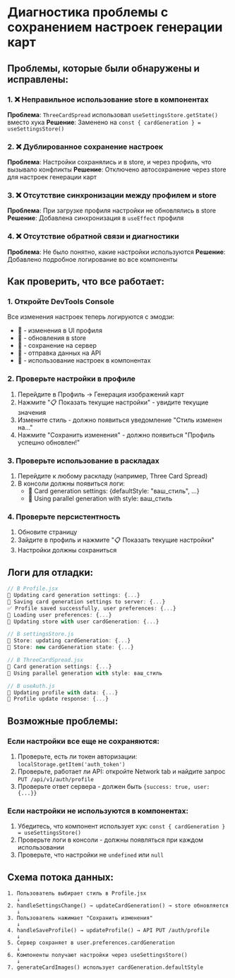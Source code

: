 # Диагностика проблемы с сохранением настроек генерации карт

## Проблемы, которые были обнаружены и исправлены:

### 1. ❌ Неправильное использование store в компонентах
**Проблема**: `ThreeCardSpread` использовал `useSettingsStore.getState()` вместо хука
**Решение**: Заменено на `const { cardGeneration } = useSettingsStore()`

### 2. ❌ Дублированное сохранение настроек
**Проблема**: Настройки сохранялись и в store, и через профиль, что вызывало конфликты
**Решение**: Отключено автосохранение через store для настроек генерации карт

### 3. ❌ Отсутствие синхронизации между профилем и store
**Проблема**: При загрузке профиля настройки не обновлялись в store
**Решение**: Добавлена синхронизация в `useEffect` профиля

### 4. ❌ Отсутствие обратной связи и диагностики
**Проблема**: Не было понятно, какие настройки используются
**Решение**: Добавлено подробное логирование во все компоненты

## Как проверить, что все работает:

### 1. Откройте DevTools Console
Все изменения настроек теперь логируются с эмодзи:
- 🔧 - изменения в UI профиля
- 🏪 - обновления в store
- 💾 - сохранение на сервер
- 📡 - отправка данных на API
- 🎨 - использование настроек в компонентах

### 2. Проверьте настройки в профиле
1. Перейдите в Профиль → Генерация изображений карт
2. Нажмите "📋 Показать текущие настройки" - увидите текущие значения
3. Измените стиль - должно появиться уведомление "Стиль изменен на..."
4. Нажмите "Сохранить изменения" - должно появиться "Профиль успешно обновлен!"

### 3. Проверьте использование в раскладах
1. Перейдите к любому раскладу (например, Three Card Spread)
2. В консоли должны появиться логи:
   - 🎨 Card generation settings: {defaultStyle: "ваш_стиль", ...}
   - 🔄 Using parallel generation with style: ваш_стиль

### 4. Проверьте персистентность
1. Обновите страницу
2. Зайдите в профиль и нажмите "📋 Показать текущие настройки"
3. Настройки должны сохраниться

## Логи для отладки:

```javascript
// В Profile.jsx
🔧 Updating card generation settings: {...}
💾 Saving card generation settings to server: {...}
✅ Profile saved successfully, user preferences: {...}
👤 Loading user preferences: {...}
👤 Updating store with user cardGeneration: {...}

// В settingsStore.js
🏪 Store: updating cardGeneration: {...}
🏪 Store: new cardGeneration state: {...}

// В ThreeCardSpread.jsx
🎨 Card generation settings: {...}
🔄 Using parallel generation with style: ваш_стиль

// В useAuth.js
📡 Updating profile with data: {...}
📡 Profile update response: {...}
```

## Возможные проблемы:

### Если настройки все еще не сохраняются:
1. Проверьте, есть ли токен авторизации: `localStorage.getItem('auth_token')`
2. Проверьте, работает ли API: откройте Network tab и найдите запрос `PUT /api/v1/auth/profile`
3. Проверьте ответ сервера - должен быть `{success: true, user: {...}}`

### Если настройки не используются в компонентах:
1. Убедитесь, что компонент использует хук: `const { cardGeneration } = useSettingsStore()`
2. Проверьте логи в консоли - должны появляться при каждом использовании
3. Проверьте, что настройки не `undefined` или `null`

## Схема потока данных:

```
1. Пользователь выбирает стиль в Profile.jsx
   ↓
2. handleSettingsChange() → updateCardGeneration() → store обновляется
   ↓
3. Пользователь нажимает "Сохранить изменения"
   ↓
4. handleSaveProfile() → updateProfile() → API PUT /auth/profile
   ↓
5. Сервер сохраняет в user.preferences.cardGeneration
   ↓
6. Компоненты получают настройки через useSettingsStore()
   ↓
7. generateCardImages() использует cardGeneration.defaultStyle
```